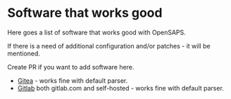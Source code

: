 # Software that works good

Here goes a list of software that works good with OpenSAPS.

If there is a need of additional configuration and/or patches - it will be mentioned.

Create PR if you want to add software here.

* [Gitea](https://gitea.io) - works fine with default parser.
* [Gitlab](https://gitlab.com) both gitlab.com and self-hosted - works fine with default parser.